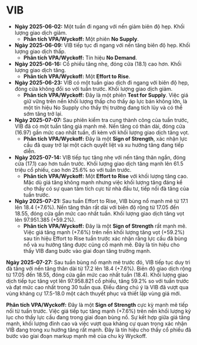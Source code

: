 # VIB

- **Ngày 2025-06-02:** Một tuần đi ngang với nến giảm biên độ hẹp. Khối lượng giao dịch giảm.
    - **Phân tích VPA/Wyckoff:** Một phiên **No Supply**.
- **Ngày 2025-06-09:** VIB tiếp tục đi ngang với nến tăng biên độ hẹp. Khối lượng giao dịch thấp.
    - **Phân tích VPA/Wyckoff:** Tín hiệu **No Demand**.
- **Ngày 2025-06-16:** Cổ phiếu tăng nhẹ, đóng cửa (18.1) cao hơn. Khối lượng giao dịch tăng.
    - **Phân tích VPA/Wyckoff:** Một **Effort to Rise**.
- **Ngày 2025-06-23:** VIB có một tuần giao dịch đi ngang với biên độ hẹp, đóng cửa không đổi so với tuần trước. Khối lượng giao dịch giảm.
    - **Phân tích VPA/Wyckoff:** Đây là một phiên **Test for Supply**. Việc giá giữ vững trên nền khối lượng thấp cho thấy áp lực bán không lớn, là một tín hiệu No Supply cho thấy thị trường đang tích lũy và có thể sớm tăng trở lại.
- **Ngày 2025-07-07:** Sau phiên kiểm tra cung thành công của tuần trước, VIB đã có một tuần tăng giá mạnh mẽ. Nến tăng có thân dài, đóng cửa (16.97) gần mức cao nhất tuần, đi kèm với khối lượng giao dịch tăng vọt.
    - **Phân tích VPA/Wyckoff:** Đây là một **Sign of Strength**, xác nhận lực cầu đã quay trở lại một cách quyết liệt và xu hướng tăng đang tiếp diễn.
- **Ngày 2025-07-14:** VIB tiếp tục tăng nhẹ với nến tăng thân ngắn, đóng cửa (17.1) cao hơn tuần trước. Khối lượng giao dịch tăng mạnh lên 61.5 triệu cổ phiếu, cao hơn 25.6% so với tuần trước.
    - **Phân tích VPA/Wyckoff:** Một **Effort to Rise** với khối lượng tăng cao. Mặc dù giá tăng không mạnh nhưng việc khối lượng tăng đáng kể cho thấy có sự quan tâm tích cực từ nhà đầu tư, tiếp nối đà tăng của tuần trước.
- **Ngày 2025-07-21:** Sau tuần Effort to Rise, VIB bùng nổ mạnh mẽ từ 17.1 lên 18.4 (+7.6%). Nến tăng thân rất dài với biên độ rộng từ 17.05 đến 18.55, đóng cửa gần mức cao nhất tuần. Khối lượng giao dịch tăng vọt lên 97.951.385 (+59.2%).
    - **Phân tích VPA/Wyckoff:** Đây là một **Sign of Strength** rất mạnh mẽ. Việc giá tăng mạnh (+7.6%) trên nền khối lượng tăng vọt (+59.2%) sau tín hiệu Effort to Rise tuần trước xác nhận rằng lực cầu đã bùng nổ và xu hướng tăng được củng cố mạnh mẽ. Đây là tín hiệu cho thấy VIB đang bước vào giai đoạn tăng trưởng mạnh.


**Ngày 2025-07-27:** Sau tuần bùng nổ mạnh mẽ trước đó, VIB tiếp tục duy trì đà tăng với nến tăng thân dài từ 17.2 lên 18.4 (+7.6%). Biên độ giao dịch rộng từ 17.05 đến 18.55, đóng cửa gần mức cao nhất tuần (18.4). Khối lượng giao dịch tiếp tục tăng vọt lên 97.958.821 cổ phiếu, tăng 59.2% so với tuần trước và đạt mức cao nhất trong 30 tuần qua. Điều đáng chú ý là VIB đã vượt qua vùng kháng cự 17.5-18.0 một cách thuyết phục và thiết lập vùng giá mới.

**Phân tích VPA/Wyckoff:** Đây là một **Sign of Strength** cực kỳ mạnh mẽ tiếp nối từ tuần trước. Việc giá tiếp tục tăng mạnh (+7.6%) trên nền khối lượng kỷ lục cho thấy lực cầu đang trong giai đoạn bùng nổ. Sự kết hợp giữa giá tăng mạnh, khối lượng đỉnh cao và việc vượt qua kháng cự quan trọng xác nhận VIB đang trong xu hướng tăng rất mạnh. Đây là tín hiệu cho thấy cổ phiếu đã bước vào giai đoạn markup mạnh mẽ của chu kỳ Wyckoff.
